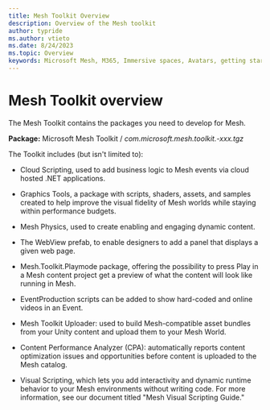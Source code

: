 ```yaml
---
title: Mesh Toolkit Overview
description: Overview of the Mesh toolkit
author: typride
ms.author: vtieto
ms.date: 8/24/2023
ms.topic: Overview
keywords: Microsoft Mesh, M365, Immersive spaces, Avatars, getting started, documentation, features, toolkit, packages
---
```


# Mesh Toolkit overview

The Mesh Toolkit contains the packages you need to develop for Mesh. 

**Package:** Microsoft Mesh Toolkit / *com.microsoft.mesh.toolkit.-xxx.tgz*

The Toolkit includes (but isn't limited to):

- Cloud Scripting, used to add business logic to Mesh events via cloud
    hosted .NET applications.

- Graphics Tools, a package with scripts, shaders, assets, and samples
    created to help improve the visual fidelity of Mesh worlds while
    staying within performance budgets.

- Mesh Physics, used to create enabling and engaging dynamic content.

- The WebView prefab, to enable designers to add a panel that displays
    a given web page.

- Mesh.Toolkit.Playmode package, offering the possibility to press
    Play in a Mesh content project get a preview of what the content
    will look like running in Mesh.

- EventProduction scripts can be added to show hard-coded and online
    videos in an Event.

- Mesh Toolkit Uploader: used to build Mesh-compatible asset bundles
    from your Unity content and upload them to your Mesh World.

- Content Performance Analyzer (CPA): automatically reports content
    optimization issues and opportunities before content is uploaded to
    the Mesh catalog.

- Visual Scripting, which lets you add interactivity and dynamic
    runtime behavior to your Mesh environments without writing code. For
    more information, see our document titled "Mesh Visual Scripting
    Guide."
